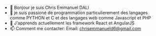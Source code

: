 - 👋 Bonjour je suis Chris Emmanuel DALI  
- 👀 je suis passioné de programmation particulierement des langages comme PYTHON et C et des langages web comme Javascript et PHP
- 🌱 J'apprends actuellement les framework React et AngularJS
- 📫 Comment me contacter:
   Email: chrisemmanueld6@gmail.com

<!---
EmmanuelD21/EmmanuelD21 is a ✨ special ✨ repository because its `README.md` (this file) appears on your GitHub profile.
You can click the Preview link to take a look at your changes.
--->
